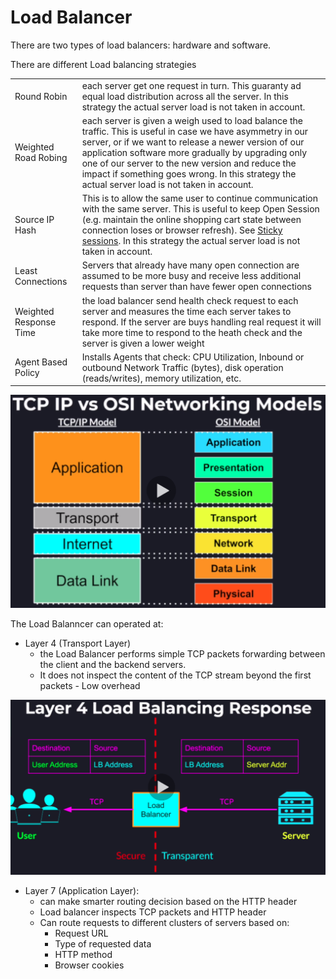 # Load Balancer

There are two types of load balancers: hardware and software.

There are different Load balancing strategies

|  |  |
| :--- | :--- |
| Round Robin | each server get one request in turn. This guaranty ad equal load distribution across all the server. In this strategy the actual server load is not taken in account. |
| Weighted Road Robing | each server is given a weigh used to load balance the traffic. This is useful in case we have asymmetry in our server, or if we want to release a newer version of our application software more gradually by upgrading only one of our server to the new version and reduce the impact if something goes wrong. In this strategy the actual server load is not taken in account. |
| Source IP Hash  | This is to allow the same user to continue communication with the same server. This is useful to keep Open Session \(e.g. maintain the online shopping cart state between connection loses or browser refresh\). See [Sticky sessions](https://www.imperva.com/learn/availability/sticky-session-persistence-and-cookies/). In this strategy the actual server load is not taken in account. |
| Least Connections | Servers that already have many open connection are assumed to be more busy and receive less additional requests than server than have fewer open connections |
| Weighted Response Time | the load balancer send health check request to each server and measures the time each server takes to respond. If the server are buys handling real request it will take more time to respond to the heath check and the server is given a lower weight  |
| Agent Based Policy | Installs Agents that check: CPU Utilization, Inbound or outbound Network Traffic \(bytes\), disk operation \(reads/writes\), memory utilization, etc.  |

![](../../.gitbook/assets/image%20%2811%29.png)

The Load Balanncer can operated at: 

* Layer 4 \(Transport Layer\)
  * the Load Balancer performs simple TCP packets forwarding between the client and the backend servers.
  * It does not inspect the content of the TCP stream beyond the first packets - Low overhead

![](../../.gitbook/assets/image%20%2813%29.png)

* Layer 7 \(Application Layer\):
  * can make smarter routing decision based on the HTTP header
  * Load balancer inspects TCP packets and HTTP header
  * Can route requests to different clusters of servers based on:
    * Request URL
    * Type of requested data
    * HTTP method
    * Browser cookies

